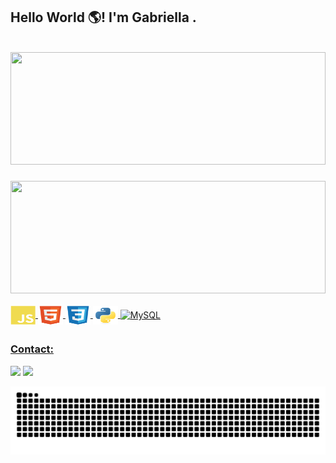 ## Hello World :earth_americas:! I'm Gabriella .
 
 <div style="display: inline_block"><br>
  <a href="https://github.com/hellolima">
  <img height="180em" width="100%" src="https://github-readme-stats.vercel.app/api?username=hellolima&show_icons=true&theme=radical&include_all_commits=true&count_private=true"/>
   
   ###
   
  <img height="180em" width="100%" src="https://github-readme-stats.vercel.app/api/top-langs/?username=hellolima&layout=compact&langs_count=7&theme=radical"/>
</div>
 
 <div style="display: inline_block"><br>
  <img align="center" alt="Js" height="30" width="40" src="https://raw.githubusercontent.com/devicons/devicon/master/icons/javascript/javascript-plain.svg">
  <img align="center" alt="HTML" height="30" width="40" src="https://raw.githubusercontent.com/devicons/devicon/master/icons/html5/html5-original.svg">
  <img align="center" alt="CSS" height="30" width="40" src="https://raw.githubusercontent.com/devicons/devicon/master/icons/css3/css3-original.svg">
  <img align="center" alt="Python" height="30" width="40" src="https://raw.githubusercontent.com/devicons/devicon/master/icons/python/python-original.svg">
  <img align="center" alt="MySQL" height="30" width="40" src="https://cdn.jsdelivr.net/gh/devicons/devicon/icons/mysql/mysql-plain.svg" />
</div>
 
 
 ##
 ### Contact: 
 <div> 
  <a href="https://www.instagram.com/gabriellalima.a/" target="_blank"><img src="https://img.shields.io/badge/-Instagram-%23E4405F?style=for-the-badge&logo=instagram&logoColor=white" target="_blank"></a>
   <a href="https://www.linkedin.com/in/gabriella-araujo-534482203/" target="_blank"><img src="https://img.shields.io/badge/-LinkedIn-%230077B5?style=for-the-badge&logo=linkedin&logoColor=white" target="_blank"></a> 
<!--<img align="right" alt="Gif-Gabi" height="130" width="130" src="https://i.picasion.com/pic91/79d890b171104404f8189ee26f1425ef.gif">-->
 <!--<img align="right" alt="Gif-Gabi" height="130" width="130" src="https://pa1.narvii.com/6516/a54aef99ec842ef0044cdb56d42a79af643c7d1f_hq.gif">-->
 </div>
 
  
 ![Snake animation](https://github.com/hellolima/hellolima/blob/output/github-contribution-grid-snake.svg)
